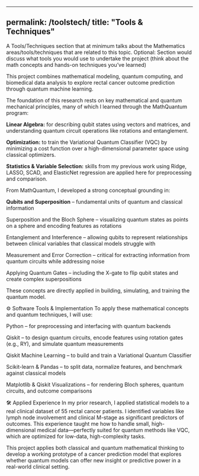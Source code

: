 
---
permalink: /toolstech/
title: "Tools & Techniques"
---

A Tools/Techniques section that at minimum talks about the Mathematics areas/tools/techniques that are related to this topic. Optional: Section would discuss what tools you would use to undertake the project (think about the math concepts and hands-on techniques you’ve learned)

This project combines mathematical modeling, quantum computing, and biomedical data analysis to explore rectal cancer outcome prediction through quantum machine learning.

The foundation of this research rests on key mathematical and quantum mechanical principles, many of which I learned through the MathQuantum program:

**Linear Algebra:** for describing qubit states using vectors and matrices, and understanding quantum circuit operations like rotations and entanglement.

**Optimization:** to train the Variational Quantum Classifier (VQC) by minimizing a cost function over a high-dimensional parameter space using classical optimizers.

**Statistics & Variable Selection:** skills from my previous work using Ridge, LASSO, SCAD, and ElasticNet regression are applied here for preprocessing and comparison.


From MathQuantum, I developed a strong conceptual grounding in:

**Qubits and Superposition** – fundamental units of quantum and classical information

Superposition and the Bloch Sphere – visualizing quantum states as points on a sphere and encoding features as rotations

Entanglement and Interference – allowing qubits to represent relationships between clinical variables that classical models struggle with

Measurement and Error Correction – critical for extracting information from quantum circuits while addressing noise

Applying Quantum Gates – including the X-gate to flip qubit states and create complex superpositions

These concepts are directly applied in building, simulating, and training the quantum model.

⚙️ Software Tools & Implementation
To apply these mathematical concepts and quantum techniques, I will use:

Python – for preprocessing and interfacing with quantum backends

Qiskit – to design quantum circuits, encode features using rotation gates (e.g., RY), and simulate quantum measurements

Qiskit Machine Learning – to build and train a Variational Quantum Classifier

Scikit-learn & Pandas – to split data, normalize features, and benchmark against classical models

Matplotlib & Qiskit Visualizations – for rendering Bloch spheres, quantum circuits, and outcome comparisons

🛠️ Applied Experience
In my prior research, I applied statistical models to a real clinical dataset of 55 rectal cancer patients. I identified variables like lymph node involvement and clinical M-stage as significant predictors of outcomes. This experience taught me how to handle small, high-dimensional medical data—perfectly suited for quantum methods like VQC, which are optimized for low-data, high-complexity tasks.

This project applies both classical and quantum mathematical thinking to develop a working prototype of a cancer prediction model that explores whether quantum models can offer new insight or predictive power in a real-world clinical setting.
